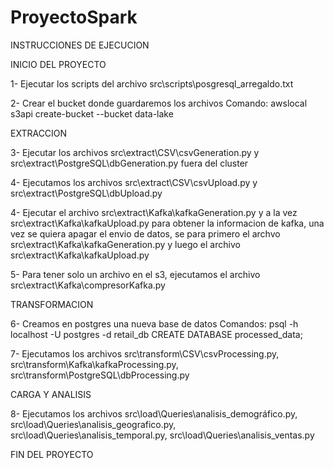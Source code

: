 # ProyectoSpark
INSTRUCCIONES DE EJECUCION

INICIO DEL PROYECTO

1- Ejecutar los scripts del archivo src\scripts\posgresql_arregaldo.txt

2- Crear el bucket donde guardaremos los archivos
Comando: 
awslocal s3api create-bucket --bucket data-lake

EXTRACCION

3- Ejecutar los archivos src\extract\CSV\csvGeneration.py y src\extract\PostgreSQL\dbGeneration.py fuera del cluster

4- Ejecutamos los archivos src\extract\CSV\csvUpload.py y src\extract\PostgreSQL\dbUpload.py

4- Ejecutar el archivo src\extract\Kafka\kafkaGeneration.py y a la vez src\extract\Kafka\kafkaUpload.py para obtener la informacion de kafka, una vez se quiera apagar el envio de datos, se para primero el archvo src\extract\Kafka\kafkaGeneration.py y luego el archivo src\extract\Kafka\kafkaUpload.py

5- Para tener solo un archivo en el s3, ejecutamos el archivo src\extract\Kafka\compresorKafka.py

TRANSFORMACION

6- Creamos en postgres una nueva base de datos
Comandos: 
psql -h localhost -U postgres -d retail_db
CREATE DATABASE processed_data;

7- Ejecutamos los archivos src\transform\CSV\csvProcessing.py, src\transform\Kafka\kafkaProcessing.py, src\transform\PostgreSQL\dbProcessing.py

CARGA Y ANALISIS

8- Ejecutamos los archivos src\load\Queries\analisis_demográfico.py, src\load\Queries\analisis_geografico.py, src\load\Queries\analisis_temporal.py, src\load\Queries\analisis_ventas.py

FIN DEL PROYECTO
